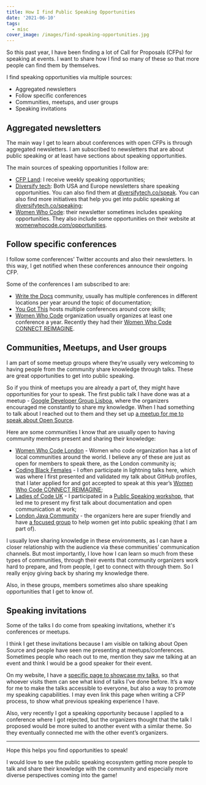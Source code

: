 ```yaml
---
title: How I find Public Speaking Opportunities
date: '2021-06-10'
tags:
  - misc
cover_image: /images/find-speaking-opportunities.jpg
---
```


<!--![cover image with post title, microphone and sparkles emoji](/images/find-speaking-opportunities.jpg)-->

So this past year, I have been finding a lot of Call for Proposals (CFPs) for speaking at events. I want to share how I find so many of these so that more people can find them by themselves.

I find speaking opportunities via multiple sources:
* Aggregated newsletters
* Follow specific conferences
* Communities, meetups, and user groups
* Speaking invitations

## Aggregated newsletters

The main way I get to learn about conferences with open CFPs is through aggregated newsletters. I am subscribed to newsletters that are about public speaking or at least have sections about speaking opportunities.

The main sources of speaking opportunities I follow are:
* [CFP Land](https://www.cfpland.com/): I receive weekly speaking opportunities;
* [Diversify tech](https://www.diversifytech.co): Both USA and Europe newsletters share speaking opportunities. You can also find them at [diversifytech.co/speak](https://www.diversifytech.co/speak). You can also find more initiatives that help you get into public speaking at [diversifytech.co/speaking](https://www.diversifytech.co/speaking);
* [Women Who Code](https://www.womenwhocode.com): their newsletter sometimes includes speaking opportunities. They also include some opportunities on their website at [womenwhocode.com/opportunities](https://www.womenwhocode.com/opportunities).


## Follow specific conferences

I follow some conferences’ Twitter accounts and also their newsletters. In this way, I get notified when these conferences announce their ongoing CFP.

Some of the conferences I am subscribed to are:
* [Write the Docs](https://www.writethedocs.org/) community, usually has multiple conferences in different locations per year around the topic of documentation;
* [You Got This](https://yougotthis.io/) hosts multiple conferences around core skills;
* [Women Who Code](https://www.womenwhocode.com/) organization usually organizes at least one conference a year. Recently they had their [Women Who Code CONNECT REIMAGINE](https://connectreimagine.womenwhocode.dev/).

## Communities, Meetups, and User groups

I am part of some meetup groups where they’re usually very welcoming to having people from the community share knowledge through talks. These are great opportunities to get into public speaking.

So if you think of meetups you are already a part of, they might have opportunities for your to speak. The first public talk I have done was at a meetup - [Google Developer Group Lisboa](https://gdg.community.dev/gdg-lisboa/), where the organizers encouraged me constantly to share my knowledge. When I had something to talk about I reached out to them and they set up [a meetup for me to speak about Open Source](https://www.meetup.com/gdglisbon/events/254345727/). 

Here are some communities I know that are usually open to having community members present and sharing their knowledge:
* [Women Who Code London](https://www.meetup.com/Women-Who-Code-London/) - Women who code organization has a lot of local communities around the world. I believe any of these are just as open for members to speak there, as the London community is;
* [Coding Black Females](https://www.meetup.com/Coding-Black-Females/) - I often participate in lightning talks here, which was where I first presented and validated my talk about GitHub profiles, that I later applied for and got accepted to speak at this year’s [Women Who Code CONNECT REIMAGINE](https://connectreimagine.womenwhocode.dev/);
* [Ladies of Code UK](https://www.meetup.com/Ladies-of-Code-UK/) - I participated in a [Public Speaking workshop](https://www.meetup.com/Ladies-of-Code-UK/events/272472641/), that led me to present my first talk about documentation and open communication at work;
* [London Java Community](https://www.meetup.com/Londonjavacommunity/) - the organizers here are super friendly and have [a focused group](https://meetamentor.co.uk/aspiring-women-speakers/) to help women get into public speaking (that I am part of).

I usually love sharing knowledge in these environments, as I can have a closer relationship with the audience via these communities’ communication channels. But most importantly, I love how I can learn so much from these types of communities, through their events that community organizers work hard to prepare, and from people, I get to connect with through them. So I really enjoy giving back by sharing my knowledge there.

Also, in these groups, members sometimes also share speaking opportunities that I get to know of.

## Speaking invitations

Some of the talks I do come from speaking invitations, whether it's conferences or meetups.

I think I get these invitations because I am visible on talking about Open Source and people have seen me presenting at meetups/conferences. Sometimes people who reach out to me, mention they saw me talking at an event and think I would be a good speaker for their event.

On my website, I have a [specific page to showcase my talks](https://isabelcosta.github.io/talks/), so that whoever visits them can see what kind of talks I’ve done before. It’s a way for me to make the talks accessible to everyone, but also a way to promote my speaking capabilities. I may even link this page when writing a CFP process, to show what previous speaking experience I have.

Also, very recently I got a speaking opportunity because I applied to a conference where I got rejected, but the organizers thought that the talk I proposed would be more suited to another event with a similar theme. So they eventually connected me with the other event’s organizers.

---

Hope this helps you find opportunities to speak!

I would love to see the public speaking ecosystem getting more people to talk and share their knowledge with the community and especially more diverse perspectives coming into the game!
